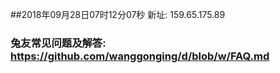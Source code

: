 ##2018年09月28日07时12分07秒 新址: 159.65.175.89
### 兔友常见问题及解答: https://github.com/wanggonging/d/blob/w/FAQ.md
